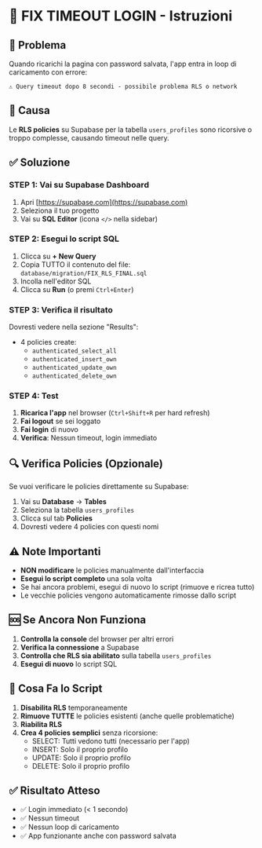 # 🔧 FIX TIMEOUT LOGIN - Istruzioni

## 🐛 Problema
Quando ricarichi la pagina con password salvata, l'app entra in loop di caricamento con errore:
```
⚠️ Query timeout dopo 8 secondi - possibile problema RLS o network
```

## 🎯 Causa
Le **RLS policies** su Supabase per la tabella `users_profiles` sono ricorsive o troppo complesse, causando timeout nelle query.

## ✅ Soluzione

### STEP 1: Vai su Supabase Dashboard
1. Apri [https://supabase.com](https://supabase.com)
2. Seleziona il tuo progetto
3. Vai su **SQL Editor** (icona `</>` nella sidebar)

### STEP 2: Esegui lo script SQL
1. Clicca su **+ New Query**
2. Copia TUTTO il contenuto del file: `database/migration/FIX_RLS_FINAL.sql`
3. Incolla nell'editor SQL
4. Clicca su **Run** (o premi `Ctrl+Enter`)

### STEP 3: Verifica il risultato
Dovresti vedere nella sezione "Results":
- 4 policies create:
  - `authenticated_select_all`
  - `authenticated_insert_own`
  - `authenticated_update_own`
  - `authenticated_delete_own`

### STEP 4: Test
1. **Ricarica l'app** nel browser (`Ctrl+Shift+R` per hard refresh)
2. **Fai logout** se sei loggato
3. **Fai login** di nuovo
4. **Verifica**: Nessun timeout, login immediato

## 🔍 Verifica Policies (Opzionale)

Se vuoi verificare le policies direttamente su Supabase:

1. Vai su **Database** → **Tables**
2. Seleziona la tabella `users_profiles`
3. Clicca sul tab **Policies**
4. Dovresti vedere 4 policies con questi nomi

## ⚠️ Note Importanti

- **NON modificare** le policies manualmente dall'interfaccia
- **Esegui lo script completo** una sola volta
- Se hai ancora problemi, esegui di nuovo lo script (rimuove e ricrea tutto)
- Le vecchie policies vengono automaticamente rimosse dallo script

## 🆘 Se Ancora Non Funziona

1. **Controlla la console** del browser per altri errori
2. **Verifica la connessione** a Supabase
3. **Controlla che RLS sia abilitato** sulla tabella `users_profiles`
4. **Esegui di nuovo** lo script SQL

## 📝 Cosa Fa lo Script

1. **Disabilita RLS** temporaneamente
2. **Rimuove TUTTE** le policies esistenti (anche quelle problematiche)
3. **Riabilita RLS**
4. **Crea 4 policies semplici** senza ricorsione:
   - SELECT: Tutti vedono tutti (necessario per l'app)
   - INSERT: Solo il proprio profilo
   - UPDATE: Solo il proprio profilo
   - DELETE: Solo il proprio profilo

## ✅ Risultato Atteso

- ✅ Login immediato (< 1 secondo)
- ✅ Nessun timeout
- ✅ Nessun loop di caricamento
- ✅ App funzionante anche con password salvata
